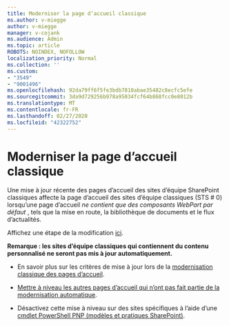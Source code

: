 ```yaml
---
title: Moderniser la page d’accueil classique
ms.author: v-miegge
author: v-miegge
manager: v-cojank
ms.audience: Admin
ms.topic: article
ROBOTS: NOINDEX, NOFOLLOW
localization_priority: Normal
ms.collection: ''
ms.custom:
- "3549"
- "9001496"
ms.openlocfilehash: 92da79ff6f5fe3bdb7810abae35482c8ecfc5efe
ms.sourcegitcommit: 3da9d729256b978a95034fcf64b868fcc0e8012b
ms.translationtype: MT
ms.contentlocale: fr-FR
ms.lasthandoff: 02/27/2020
ms.locfileid: "42322752"
---
```

# <a name="modernize-the-classic-home-page"></a>Moderniser la page d’accueil classique

Une mise à jour récente des pages d’accueil des sites d’équipe SharePoint classiques affecte la page d’accueil des sites d’équipe classiques (STS # 0) lorsqu’une page d’accueil *ne contient que des composants WebPart par défaut* , tels que la mise en route, la bibliothèque de documents et le flux d’actualités.

Affichez une étape de la modification [ici](https://docs.microsoft.com/en-us/sharepoint/sharepointonline/media/homepage-upgrade-gif.gif). 

**Remarque : les sites d’équipe classiques qui contiennent du contenu personnalisé ne seront pas mis à jour automatiquement.**

* En savoir plus sur les critères de mise à jour lors de la [modernisation classique des pages d’accueil](https://docs.microsoft.com/sharepoint/disable-auto-modernization-classic-home-pages#why-update-classic-team-site-home-pages-to-modern).

* [Mettre à niveau les autres pages d’accueil qui n’ont pas fait partie de la modernisation automatique](https://docs.microsoft.com/sharepoint/dev/transform/modernize-userinterface-site-pages).

* Désactivez cette mise à niveau sur des sites spécifiques à l’aide d’une [cmdlet PowerShell PNP (modèles et pratiques SharePoint)](https://docs.microsoft.com/powershell/sharepoint/sharepoint-pnp/sharepoint-pnp-cmdlets).
